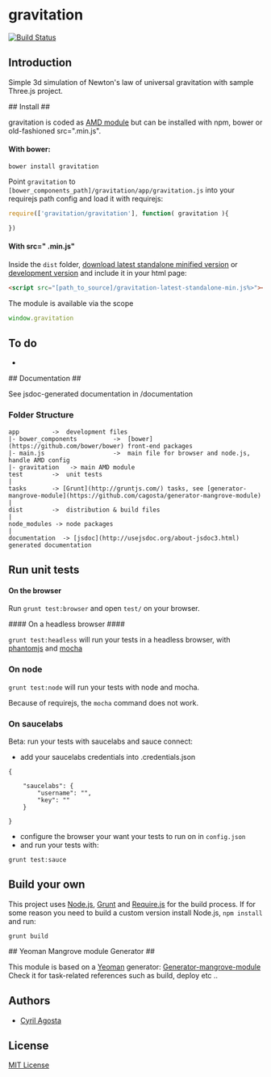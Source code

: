 # gravitation  
[![Build Status](https://secure.travis-ci.org/cagosta/gravitation.png?branch=master)](https://travis-ci.org/cagosta/gravitation)


## Introduction ##
Simple 3d simulation of Newton's law of universal gravitation with sample Three.js project.




## Install ##

gravitation is coded as [AMD module](http://requirejs.org/docs/whyamd.html) but can be installed with npm, bower or old-fashioned src=".min.js".


#### With bower: ####

``` 
bower install gravitation
```

Point `gravitation` to `[bower_components_path]/gravitation/app/gravitation.js` into your requirejs path config 
and load it with requirejs:  

```javascript
require(['gravitation/gravitation'], function( gravitation ){

})
```


#### With src=" .min.js" ####


Inside the `dist` folder, [download latest standalone minified version](https://raw.github.com/cagosta/gravitation/master/dist/gravitation-latest-standalone-min.js) or [development version](https://raw.github.com/cagosta/gravitation/master/dist/gravitation-latest-standalone.js) and include it in your html page:

```html
<script src="[path_to_source]/gravitation-latest-standalone-min.js%>"></script>
```

The module is available via the scope 

```javascript
window.gravitation
```

## To do ##

*  

## Documentation ##

See jsdoc-generated documentation in /documentation  

### Folder Structure ###

    app         ->  development files
    |- bower_components          ->  [bower](https://github.com/bower/bower) front-end packages
    |- main.js                   ->  main file for browser and node.js, handle AMD config
    |- gravitation   -> main AMD module
    test        ->  unit tests
    |
    tasks       -> [Grunt](http://gruntjs.com/) tasks, see [generator-mangrove-module](https://github.com/cagosta/generator-mangrove-module)
    |
    dist        ->  distribution & build files
    |
    node_modules -> node packages
    |
    documentation  -> [jsdoc](http://usejsdoc.org/about-jsdoc3.html) generated documentation 


## Run unit tests ##

#### On the browser ####

Run `grunt test:browser` and open `test/` on your browser.

#### On a headless browser ####

`grunt test:headless` will run your tests in a headless browser, with [phantomjs](http://phantomjs.org/) and [mocha](http://visionmedia.github.io/mocha/)

### On node ####

`grunt test:node` will run your tests with node and mocha.  

Because of requirejs, the `mocha` command does not work.


### On saucelabs ####

Beta: run your tests with saucelabs and sauce connect:  
- add your saucelabs credentials into .credentials.json 
```
{
 
    "saucelabs": {
        "username": "",
        "key": ""
    }   

}
```
- configure the browser your want your tests to run on in `config.json`  
- and run your tests with:  
```
grunt test:sauce
```


## Build your own ##

This project uses [Node.js](http://nodejs.org/), [Grunt](http://gruntjs.com/) and [Require.js](http://requirejs.org/docs/optimization.html) for the build process. If for some reason you need to build a custom version install Node.js, `npm install` and run:

    grunt build

## Yeoman Mangrove module Generator ##

This module is based on a [Yeoman](https://github.com/yeoman/yeoman/wiki/Getting-Started) generator: [Generator-mangrove-module](https://github.com/cagosta/generator-mangrove-module)  
Check it for task-related references such as build, deploy etc ..


## Authors ##
* [Cyril Agosta](https://github.com/cagosta)


## License ##

[MIT License](http://www.opensource.org/licenses/mit-license.php)

